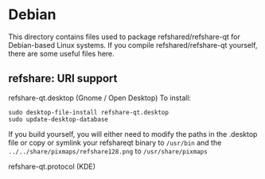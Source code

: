 
Debian
====================
This directory contains files used to package refshared/refshare-qt
for Debian-based Linux systems. If you compile refshared/refshare-qt yourself, there are some useful files here.

## refshare: URI support ##


refshare-qt.desktop  (Gnome / Open Desktop)
To install:

	sudo desktop-file-install refshare-qt.desktop
	sudo update-desktop-database

If you build yourself, you will either need to modify the paths in
the .desktop file or copy or symlink your refshareqt binary to `/usr/bin`
and the `../../share/pixmaps/refshare128.png` to `/usr/share/pixmaps`

refshare-qt.protocol (KDE)


